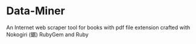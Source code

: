 # Data-Miner
An Internet web scraper tool for books with pdf file extension crafted with Nokogiri (鋸) RubyGem and Ruby
